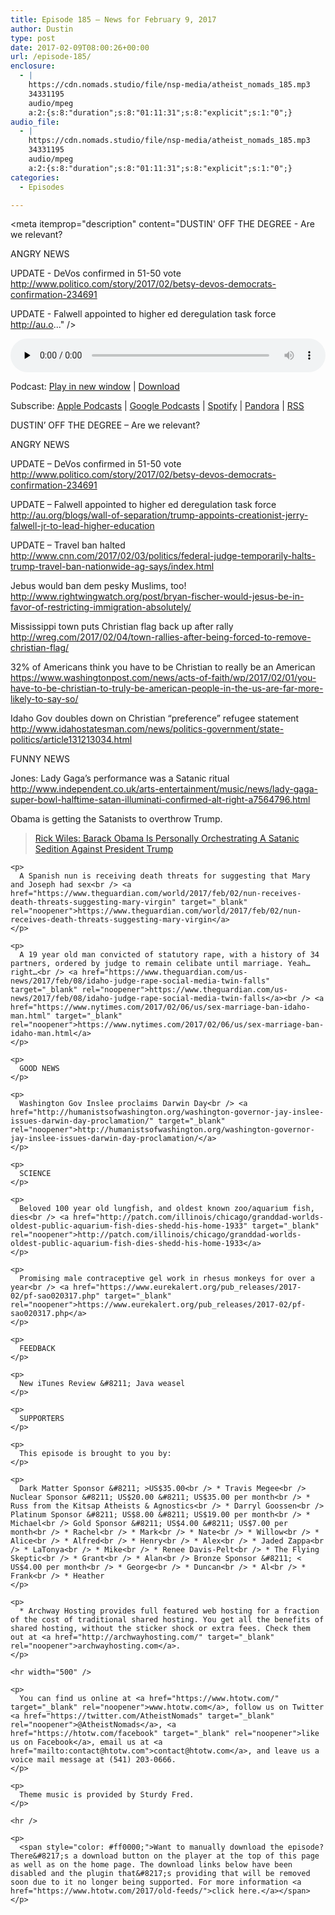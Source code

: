 ```yaml
---
title: ﻿Episode 185 – News for February 9, 2017
author: Dustin
type: post
date: 2017-02-09T08:00:26+00:00
url: /﻿episode-185/
enclosure:
  - |
    https://cdn.nomads.studio/file/nsp-media/atheist_nomads_185.mp3
    34331195
    audio/mpeg
    a:2:{s:8:"duration";s:8:"01:11:31";s:8:"explicit";s:1:"0";}
audio_file:
  - |
    https://cdn.nomads.studio/file/nsp-media/atheist_nomads_185.mp3
    34331195
    audio/mpeg
    a:2:{s:8:"duration";s:8:"01:11:31";s:8:"explicit";s:1:"0";}
categories:
  - Episodes

---
```

<div itemscope itemtype="http://schema.org/AudioObject">
  <meta itemprop="name" content="﻿Episode 185 &#8211; News for February 9, 2017" />
  
  <meta itemprop="uploadDate" content="2017-02-09T01:00:26-07:00" />
  
  <meta itemprop="encodingFormat" content="audio/mpeg" />
  
  <meta itemprop="duration" content="PT1H11M31S" />
  
  <meta itemprop="description" content="DUSTIN' OFF THE DEGREE - Are we relevant?

ANGRY NEWS

UPDATE - DeVos confirmed in 51-50 vote
http://www.politico.com/story/2017/02/betsy-devos-democrats-confirmation-234691

UPDATE - Falwell appointed to higher ed deregulation task force
http://au.o..." />
  
  <meta itemprop="contentUrl" content="https://dts.podtrac.com/redirect.mp3/cdn.nomads.studio/file/nsp-media/atheist_nomads_185.mp3" />
  
  <meta itemprop="contentSize" content="32.7" />
  </p> 
  
  <div class="powerpress_player" id="powerpress_player_8447">
    <audio class="wp-audio-shortcode" id="audio-1456-191" preload="none" style="width: 100%;" controls="controls"><source type="audio/mpeg" src="https://dts.podtrac.com/redirect.mp3/cdn.nomads.studio/file/nsp-media/atheist_nomads_185.mp3?_=191" /><a href="https://dts.podtrac.com/redirect.mp3/cdn.nomads.studio/file/nsp-media/atheist_nomads_185.mp3">https://dts.podtrac.com/redirect.mp3/cdn.nomads.studio/file/nsp-media/atheist_nomads_185.mp3</a></audio>
  </div>
</div>

<p class="powerpress_links powerpress_links_mp3">
  Podcast: <a href="https://dts.podtrac.com/redirect.mp3/cdn.nomads.studio/file/nsp-media/atheist_nomads_185.mp3" class="powerpress_link_pinw" target="_blank" title="Play in new window" onclick="return powerpress_pinw('https://htotw.com/?powerpress_pinw=1456-podcast');" rel="nofollow">Play in new window</a> | <a href="https://dts.podtrac.com/redirect.mp3/cdn.nomads.studio/file/nsp-media/atheist_nomads_185.mp3" class="powerpress_link_d" title="Download" rel="nofollow" download="atheist_nomads_185.mp3">Download</a>
</p>

<p class="powerpress_links powerpress_subscribe_links">
  Subscribe: <a href="https://podcasts.apple.com/us/podcast/humanists-take-on-the-world/id530050098?mt=2&ls=1" class="powerpress_link_subscribe powerpress_link_subscribe_itunes" target="_blank" title="Subscribe on Apple Podcasts" rel="nofollow">Apple Podcasts</a> | <a href="https://www.google.com/podcasts?feed=aHR0cDovL2F0aGVpc3Rub21hZHMubGlic3luLmNvbS9yc3M%3D" class="powerpress_link_subscribe powerpress_link_subscribe_googleplay" target="_blank" title="Subscribe on Google Podcasts" rel="nofollow">Google Podcasts</a> | <a href="https://open.spotify.com/show/3LzK2xZGike6Tc1GEMtMbr?si=LieN9SNuTpq96smuaUsH8A" class="powerpress_link_subscribe powerpress_link_subscribe_spotify" target="_blank" title="Subscribe on Spotify" rel="nofollow">Spotify</a> | <a href="https://www.pandora.com/podcast/atheist-nomads/PC:10122?corr=62071012&part=ug" class="powerpress_link_subscribe powerpress_link_subscribe_pandora" target="_blank" title="Subscribe on Pandora" rel="nofollow">Pandora</a> | <a href="https://htotw.com/feed/podcast/" class="powerpress_link_subscribe powerpress_link_subscribe_rss" target="_blank" title="Subscribe via RSS" rel="nofollow">RSS</a>
</p>

DUSTIN&#8217; OFF THE DEGREE &#8211; Are we relevant?

ANGRY NEWS

UPDATE &#8211; DeVos confirmed in 51-50 vote  
<a href="http://www.politico.com/story/2017/02/betsy-devos-democrats-confirmation-234691" target="_blank" rel="noopener">http://www.politico.com/story/2017/02/betsy-devos-democrats-confirmation-234691</a>

UPDATE &#8211; Falwell appointed to higher ed deregulation task force  
<a href="http://au.org/blogs/wall-of-separation/trump-appoints-creationist-jerry-falwell-jr-to-lead-higher-education" target="_blank" rel="noopener">http://au.org/blogs/wall-of-separation/trump-appoints-creationist-jerry-falwell-jr-to-lead-higher-education</a>

UPDATE &#8211; Travel ban halted  
<a href="http://www.cnn.com/2017/02/03/politics/federal-judge-temporarily-halts-trump-travel-ban-nationwide-ag-says/index.html" target="_blank" rel="noopener">http://www.cnn.com/2017/02/03/politics/federal-judge-temporarily-halts-trump-travel-ban-nationwide-ag-says/index.html</a>

Jebus would ban dem pesky Muslims, too!  
<a href="http://www.rightwingwatch.org/post/bryan-fischer-would-jesus-be-in-favor-of-restricting-immigration-absolutely/" target="_blank" rel="noopener">http://www.rightwingwatch.org/post/bryan-fischer-would-jesus-be-in-favor-of-restricting-immigration-absolutely/</a>

Mississippi town puts Christian flag back up after rally  
<a href="http://wreg.com/2017/02/04/town-rallies-after-being-forced-to-remove-christian-flag/" target="_blank" rel="noopener">http://wreg.com/2017/02/04/town-rallies-after-being-forced-to-remove-christian-flag/</a>

32% of Americans think you have to be Christian to really be an American  
<a href="https://www.washingtonpost.com/news/acts-of-faith/wp/2017/02/01/you-have-to-be-christian-to-truly-be-american-people-in-the-us-are-far-more-likely-to-say-so/" target="_blank" rel="noopener">https://www.washingtonpost.com/news/acts-of-faith/wp/2017/02/01/you-have-to-be-christian-to-truly-be-american-people-in-the-us-are-far-more-likely-to-say-so/</a>

Idaho Gov doubles down on Christian “preference” refugee statement  
<a href="http://www.idahostatesman.com/news/politics-government/state-politics/article131213034.html" target="_blank" rel="noopener">http://www.idahostatesman.com/news/politics-government/state-politics/article131213034.html</a>

FUNNY NEWS

Jones: Lady Gaga’s performance was a Satanic ritual  
<a href="http://www.independent.co.uk/arts-entertainment/music/news/lady-gaga-super-bowl-halftime-satan-illuminati-confirmed-alt-right-a7564796.html" target="_blank" rel="noopener">http://www.independent.co.uk/arts-entertainment/music/news/lady-gaga-super-bowl-halftime-satan-illuminati-confirmed-alt-right-a7564796.html</a>

Obama is getting the Satanists to overthrow Trump.

<div class="embed-container">
  <blockquote class="wp-embedded-content" data-secret="9RGw62mLtE">
    <p>
      <a href="https://www.rightwingwatch.org/post/rick-wiles-barack-obama-is-personally-orchestrating-a-satanic-sedition-against-president-trump/">Rick Wiles: Barack Obama Is Personally Orchestrating A Satanic Sedition Against President Trump</a>
    </p>
  </blockquote>
  
  <p>
    </div> 
    
    <p>
      A Spanish nun is receiving death threats for suggesting that Mary and Joseph had sex<br /> <a href="https://www.theguardian.com/world/2017/feb/02/nun-receives-death-threats-suggesting-mary-virgin" target="_blank" rel="noopener">https://www.theguardian.com/world/2017/feb/02/nun-receives-death-threats-suggesting-mary-virgin</a>
    </p>
    
    <p>
      A 19 year old man convicted of statutory rape, with a history of 34 partners, ordered by judge to remain celibate until marriage. Yeah… right…<br /> <a href="https://www.theguardian.com/us-news/2017/feb/08/idaho-judge-rape-social-media-twin-falls" target="_blank" rel="noopener">https://www.theguardian.com/us-news/2017/feb/08/idaho-judge-rape-social-media-twin-falls</a><br /> <a href="https://www.nytimes.com/2017/02/06/us/sex-marriage-ban-idaho-man.html" target="_blank" rel="noopener">https://www.nytimes.com/2017/02/06/us/sex-marriage-ban-idaho-man.html</a>
    </p>
    
    <p>
      GOOD NEWS
    </p>
    
    <p>
      Washington Gov Inslee proclaims Darwin Day<br /> <a href="http://humanistsofwashington.org/washington-governor-jay-inslee-issues-darwin-day-proclamation/" target="_blank" rel="noopener">http://humanistsofwashington.org/washington-governor-jay-inslee-issues-darwin-day-proclamation/</a>
    </p>
    
    <p>
      SCIENCE
    </p>
    
    <p>
      Beloved 100 year old lungfish, and oldest known zoo/aquarium fish, dies<br /> <a href="http://patch.com/illinois/chicago/granddad-worlds-oldest-public-aquarium-fish-dies-shedd-his-home-1933" target="_blank" rel="noopener">http://patch.com/illinois/chicago/granddad-worlds-oldest-public-aquarium-fish-dies-shedd-his-home-1933</a>
    </p>
    
    <p>
      Promising male contraceptive gel work in rhesus monkeys for over a year<br /> <a href="https://www.eurekalert.org/pub_releases/2017-02/pf-sao020317.php" target="_blank" rel="noopener">https://www.eurekalert.org/pub_releases/2017-02/pf-sao020317.php</a>
    </p>
    
    <p>
      FEEDBACK
    </p>
    
    <p>
      New iTunes Review &#8211; Java weasel
    </p>
    
    <p>
      SUPPORTERS
    </p>
    
    <p>
      This episode is brought to you by:
    </p>
    
    <p>
      Dark Matter Sponsor &#8211; >US$35.00<br /> * Travis Megee<br /> Nuclear Sponsor &#8211; US$20.00 &#8211; US$35.00 per month<br /> * Russ from the Kitsap Atheists & Agnostics<br /> * Darryl Goossen<br /> Platinum Sponsor &#8211; US$8.00 &#8211; US$19.00 per month<br /> * Michael<br /> Gold Sponsor &#8211; US$4.00 &#8211; US$7.00 per month<br /> * Rachel<br /> * Mark<br /> * Nate<br /> * Willow<br /> * Alice<br /> * Alfred<br /> * Henry<br /> * Alex<br /> * Jaded Zappa<br /> * LaTonya<br /> * Mike<br /> * Renee Davis-Pelt<br /> * The Flying Skeptic<br /> * Grant<br /> * Alan<br /> Bronze Sponsor &#8211; < US$4.00 per month<br /> * George<br /> * Duncan<br /> * Al<br /> * Frank<br /> * Heather
    </p>
    
    <p>
      * Archway Hosting provides full featured web hosting for a fraction of the cost of traditional shared hosting. You get all the benefits of shared hosting, without the sticker shock or extra fees. Check them out at <a href="http://archwayhosting.com/" target="_blank" rel="noopener">archwayhosting.com</a>.
    </p>
    
    <hr width="500" />
    
    <p>
      You can find us online at <a href="https://www.htotw.com/" target="_blank" rel="noopener">www.htotw.com</a>, follow us on Twitter <a href="https://twitter.com/AtheistNomads" target="_blank" rel="noopener">@AtheistNomads</a>, <a href="https://htotw.com/facebook" target="_blank" rel="noopener">like us on Facebook</a>, email us at <a href="mailto:contact@htotw.com">contact@htotw.com</a>, and leave us a voice mail message at (541) 203-0666.
    </p>
    
    <p>
      Theme music is provided by Sturdy Fred.
    </p>
    
    <hr />
    
    <p>
      <span style="color: #ff0000;">Want to manually download the episode? There&#8217;s a download button on the player at the top of this page as well as on the home page. The download links below have been disabled and the plugin that&#8217;s providing that will be removed soon due to it no longer being supported. For more information <a href="https://www.htotw.com/2017/old-feeds/">click here.</a></span>
    </p>